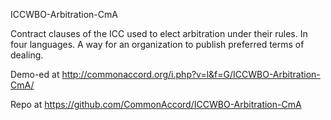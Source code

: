 ICCWBO-Arbitration-CmA

Contract clauses of the ICC used to elect arbitration under their rules.  In four languages.  A way for an organization to publish preferred terms of dealing.

Demo-ed at <a href="http://commonaccord.org/i.php?v=l&f=G/ICCWBO-Arbitration-CmA/">http://commonaccord.org/i.php?v=l&f=G/ICCWBO-Arbitration-CmA/</a>

Repo at <a href="https://github.com/CommonAccord/ICCWBO-Arbitration-CmA">https://github.com/CommonAccord/ICCWBO-Arbitration-CmA</a>
